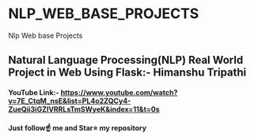 # NLP_WEB_BASE_PROJECTS
Nlp Web base Projects


## Natural Language Processing(NLP) Real World Project in Web Using Flask:- Himanshu Tripathi
#### YouTube Link:- https://www.youtube.com/watch?v=7E_CtqM_nsE&list=PL4o2ZQCy4-ZueQii3iGZIVRRLsTmSWyeK&index=11&t=0s


#### Just follow☝️ me and Star⭐ my repository
#### 
